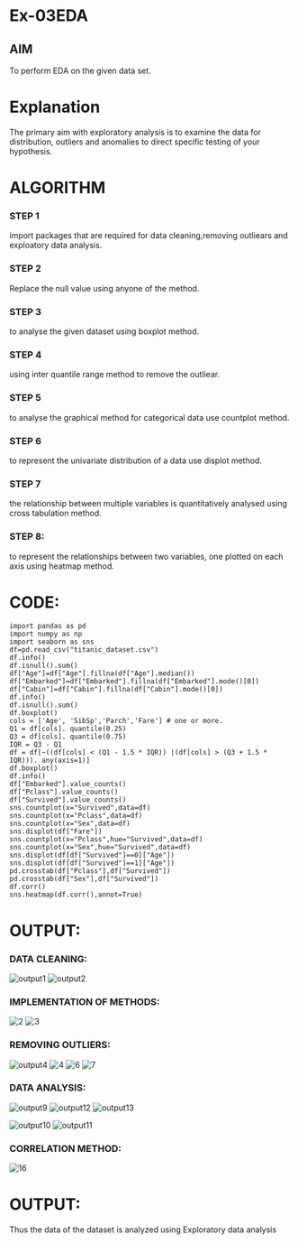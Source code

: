 # Ex-03EDA

## AIM
To perform EDA on the given data set. 

# Explanation
The primary aim with exploratory analysis is to examine the data for distribution, outliers and 
anomalies to direct specific testing of your hypothesis.
 

# ALGORITHM
### STEP 1
import packages that are required for data cleaning,removing outliears and exploatory data analysis.
### STEP 2
Replace the null value using anyone of the method.
### STEP 3
to analyse the given dataset using boxplot method.
### STEP 4
using inter quantile range method to remove the outliear.
### STEP 5
to analyse the graphical method for categorical data use countplot method.
### STEP 6
to represent the univariate distribution of a data use displot method.
### STEP 7
the relationship between multiple variables is quantitatively analysed using cross tabulation method.
### STEP 8:
to represent the relationships between two variables, one plotted on each axis using heatmap method.
# CODE:
```
import pandas as pd
import numpy as np
import seaborn as sns
df=pd.read_csv("titanic_dataset.csv")
df.info()
df.isnull().sum()
df["Age"]=df["Age"].fillna(df["Age"].median())
df["Embarked"]=df["Embarked"].fillna(df["Embarked"].mode()[0])
df["Cabin"]=df["Cabin"].fillna(df["Cabin"].mode()[0])
df.info()
df.isnull().sum()
df.boxplot()
cols = ['Age', 'SibSp','Parch','Fare'] # one or more.
Q1 = df[cols]. quantile(0.25)
Q3 = df[cols]. quantile(0.75)
IQR = Q3 - Q1
df = df[~((df[cols] < (Q1 - 1.5 * IQR)) |(df[cols] > (Q3 + 1.5 * IQR))). any(axis=1)]
df.boxplot()
df.info()
df["Embarked"].value_counts()
df["Pclass"].value_counts()
df["Survived"].value_counts()
sns.countplot(x="Survived",data=df)
sns.countplot(x="Pclass",data=df)
sns.countplot(x="Sex",data=df)
sns.displot(df["Fare"])
sns.countplot(x="Pclass",hue="Survived",data=df)
sns.countplot(x="Sex",hue="Survived",data=df)
sns.displot(df[df["Survived"]==0]["Age"])
sns.displot(df[df["Survived"]==1]["Age"])
pd.crosstab(df["Pclass"],df["Survived"])
pd.crosstab(df["Sex"],df["Survived"])
df.corr()
sns.heatmap(df.corr(),annot=True)
```
# OUTPUT:
### DATA CLEANING:
![output1](https://user-images.githubusercontent.com/94168395/167650037-e809fcbc-3528-4ac5-8766-3c5570a1eac4.png)
![output2](https://user-images.githubusercontent.com/94168395/167650210-cb3a4d0c-8226-4806-9f75-1f51dbe1b61a.png)
### IMPLEMENTATION OF METHODS:
![2](https://user-images.githubusercontent.com/94168395/167650839-0fd4ae07-1730-41e3-afe9-166c6c341646.jpg)
![3](https://user-images.githubusercontent.com/94168395/167650896-c1e79490-35f1-4e24-b882-2dce8eed1076.jpg)
### REMOVING OUTLIERS:
![output4](https://user-images.githubusercontent.com/94168395/167650991-10cb28fa-9d98-4569-8a1c-ab9daceb2eeb.png)
![4](https://user-images.githubusercontent.com/94168395/167651167-f1af6c9d-16b2-4610-b83a-0e8bc1f69961.jpg)
![6](https://user-images.githubusercontent.com/94168395/167651328-e5425358-d505-4e92-9408-d2ad59323518.jpg)
![7](https://user-images.githubusercontent.com/94168395/167651431-eb43dffc-3934-4abe-b7bc-f350f1a7b2fd.jpg)
### DATA ANALYSIS:
![output9](https://user-images.githubusercontent.com/94168395/167651689-8e4e944a-d324-419b-b5dc-c239c116ac9c.png)
![output12](https://user-images.githubusercontent.com/94168395/167651767-306d1646-b1cf-4c93-aeb9-eb68c6de36af.png)
![output13](https://user-images.githubusercontent.com/94168395/167651820-5a08d8e6-38c1-49dd-8864-7a8ca1dd81e2.png)

![output10](https://user-images.githubusercontent.com/94168395/167651877-6ce9ef3f-4fe5-41eb-9eec-595b1e1ee5e7.png)
![output11](https://user-images.githubusercontent.com/94168395/167651956-61647806-8eea-4825-bcfd-d5009662a83e.png)

### CORRELATION METHOD:
![16](https://user-images.githubusercontent.com/94168395/167652162-85749a2a-d57d-48d0-a027-97745f6661cf.jpg)

# OUTPUT:
Thus the data of the dataset is analyzed using Exploratory data analysis









